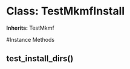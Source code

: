 # Class: TestMkmfInstall
**Inherits:** TestMkmf
    




#Instance Methods
## test_install_dirs() [](#method-i-test_install_dirs)

